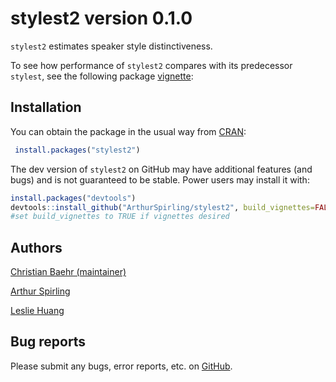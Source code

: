 
<!-- README.md is generated from README.Rmd. Please edit that file -->

# stylest2 version 0.1.0

`stylest2` estimates speaker style distinctiveness.

To see how performance of `stylest2` compares with its predecessor
`stylest`, see the following package
[vignette](https://github.com/ArthurSpirling/stylest2/blob/main/compare_stylest_stylest2/compare_original.md):

## Installation

You can obtain the package in the usual way from [CRAN](https://cran.r-project.org/web/packages/stylest2/index.html): 

```r
 install.packages("stylest2")
```

The dev version of `stylest2` on GitHub may have additional features
(and bugs) and is not guaranteed to be stable. Power users may install
it with:

``` r
install.packages("devtools")
devtools::install_github("ArthurSpirling/stylest2", build_vignettes=FALSE)
#set build_vignettes to TRUE if vignettes desired
```

## Authors

<a href="https://github.com/cbaehr">Christian Baehr (maintainer)</a>

<a href="https://github.com/ArthurSpirling/">Arthur Spirling</a>

<a href="https://leslie-huang.github.io/">Leslie Huang</a>

## Bug reports

Please submit any bugs, error reports, etc. on
<a href="https://github.com/ArthurSpirling/stylest2/issues">GitHub</a>.
